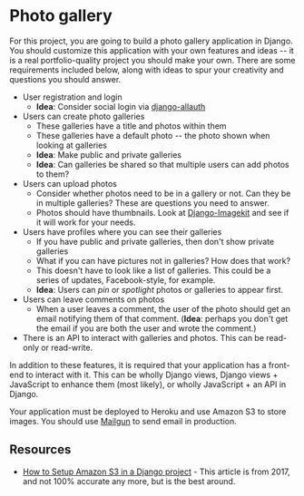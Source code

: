 # Photo gallery

For this project, you are going to build a photo gallery application in Django. You should customize this application with your own features and ideas -- it is a real portfolio-quality project you should make your own. There are some requirements included below, along with ideas to spur your creativity and questions you should answer.

- User registration and login
    - **Idea**: Consider social login via [django-allauth](https://www.intenct.nl/projects/django-allauth/)
- Users can create photo galleries
    - These galleries have a title and photos within them
    - These galleries have a default photo -- the photo shown when looking at galleries
    - **Idea**: Make public and private galleries
    - **Idea**: Can galleries be shared so that multiple users can add photos to them?
- Users can upload photos
    - Consider whether photos need to be in a gallery or not. Can they be in multiple galleries? These are questions you need to answer.
    - Photos should have thumbnails. Look at [Django-Imagekit](https://github.com/matthewwithanm/django-imagekit) and see if it will work for your needs.
- Users have profiles where you can see their galleries
    - If you have public and private galleries, then don't show private galleries
    - What if you can have pictures not in galleries? How does that work?
    - This doesn't have to look like a list of galleries. This could be a series of updates, Facebook-style, for example.
    - **Idea**: Users can _pin_ or _spotlight_ photos or galleries to appear first.
- Users can leave comments on photos
    - When a user leaves a comment, the user of the photo should get an email notifying them of that comment. (**Idea**: perhaps you don't get the email if you are both the user and wrote the comment.)
- There is an API to interact with galleries and photos. This can be read-only or read-write.

In addition to these features, it is required that your application has a front-end to interact with it. This can be wholly Django views, Django views + JavaScript to enhance them (most likely), or wholly JavaScript + an API in Django.

Your application must be deployed to Heroku and use Amazon S3 to store images. You should use [Mailgun](https://elements.heroku.com/addons/mailgun) to send email in production.

## Resources

- [How to Setup Amazon S3 in a Django project](https://simpleisbetterthancomplex.com/tutorial/2017/08/01/how-to-setup-amazon-s3-in-a-django-project.html) - This article is from 2017, and not 100% accurate any more, but is the best around.


